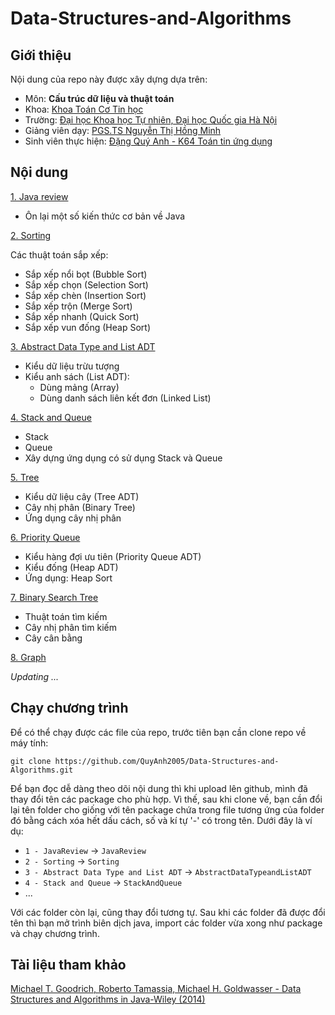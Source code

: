 # Data-Structures-and-Algorithms

## Giới thiệu 
Nội dung của repo này được xây dựng dựa trên:

- Môn: **Cấu trúc dữ liệu và thuật toán** 
- Khoa: [Khoa Toán Cơ Tin học](http://mim.hus.vnu.edu.vn/en)
- Trường: [Đại học Khoa học Tự nhiên, Đại học Quốc gia Hà Nội](http://hus.vnu.edu.vn/)
- Giảng viên dạy: [PGS.TS Nguyễn Thị Hồng Minh](http://hus.vnu.edu.vn/gioi-thieu/can-bo/danh-sach-can-bo/nguyen-thi-hong-minh-1863.html)
- Sinh viên thực hiện: [Đặng Quý Anh - K64 Toán tin ứng dụng](https://www.facebook.com/anh.q.dang.5) 

## Nội dung
[1. Java review](https://github.com/QuyAnh2005/Data-Structures-and-Algorithms/tree/main/1%20-%20Java%20Review)
- Ôn lại một số kiến thức cơ bản về Java

[2. Sorting](https://github.com/QuyAnh2005/Data-Structures-and-Algorithms/tree/main/2%20-%20Sorting)

Các thuật toán sắp xếp:
- Sắp xếp nổi bọt (Bubble Sort)
- Sắp xếp chọn (Selection Sort)
- Sắp xếp chèn (Insertion Sort)
- Sắp xếp trộn (Merge Sort)
- Sắp xếp nhanh (Quick Sort)
- Sắp xếp vun đống (Heap Sort)

[3. Abstract Data Type and List ADT](https://github.com/QuyAnh2005/Data-Structures-and-Algorithms/tree/main/3%20-%20Abstract%20Data%20Type%20and%20List%20ADT)
- Kiểu dữ liệu trừu tượng 
- Kiểu anh sách (List ADT):
  - Dùng mảng (Array) 
  - Dùng danh sách liên kết đơn (Linked List)

[4. Stack and Queue](https://github.com/QuyAnh2005/Data-Structures-and-Algorithms/tree/main/4%20-%20Stack%20and%20Queue) 
- Stack 
- Queue
- Xây dựng ứng dụng có sử dụng Stack và Queue

[5. Tree](https://github.com/QuyAnh2005/Data-Structures-and-Algorithms/tree/main/5%20-%20Tree%20ADT)
- Kiểu dữ liệu cây (Tree ADT)
- Cây nhị phân (Binary Tree)
- Ứng dụng cây nhị phân

[6. Priority Queue](https://github.com/QuyAnh2005/Data-Structures-and-Algorithms/tree/main/6%20-%20Priority%20Queue)
- Kiểu hàng đợi ưu tiên (Priority Queue ADT)
- Kiểu đống (Heap ADT)
- Ứng dụng: Heap Sort

[7. Binary Search Tree](https://github.com/QuyAnh2005/Data-Structures-and-Algorithms/tree/main/7%20-%20Binary%20Search%20Tree)
- Thuật toán tìm kiếm
- Cây nhị phân tìm kiếm
- Cây cân bằng 

[8. Graph](https://github.com/QuyAnh2005/Data-Structures-and-Algorithms/tree/main/8%20-%20Graph) 

*Updating ...*


## Chạy chương trình 
Để có thể chạy được các file của repo, trước tiên bạn cần clone repo về máy tính:

```
git clone https://github.com/QuyAnh2005/Data-Structures-and-Algorithms.git
```
Để bạn đọc dễ dàng theo dõi nội dung thì khi upload lên github, mình đã thay đổi tên các package cho phù hợp. Vì thế, sau khi clone về, bạn cần đổi lại tên folder cho giống với tên package chứa trong file tương ứng của folder đó bằng cách xóa hết dấu cách, số và kí tự '-' có trong tên. Dưới đây là ví dụ:

- `1 - JavaReview` -> `JavaReview` 
- `2 - Sorting` -> `Sorting` 
- `3 - Abstract Data Type and List ADT` -> `AbstractDataTypeandListADT`
- `4 - Stack and Queue` -> `StackAndQueue`  
-  ...

Với các folder còn lại, cũng thay đổi tương tự. Sau khi các folder đã được đổi tên thì bạn mở trình biên dịch java, import các folder vừa xong như package và chạy chương trình. 


## Tài liệu tham khảo 
[Michael T. Goodrich, Roberto Tamassia, Michael H. Goldwasser - Data Structures and Algorithms in Java-Wiley (2014)](https://drive.google.com/file/d/17qu4uiB6gb-fX6GE2X_rlkikSBnhZIwp/view?usp=sharing)
